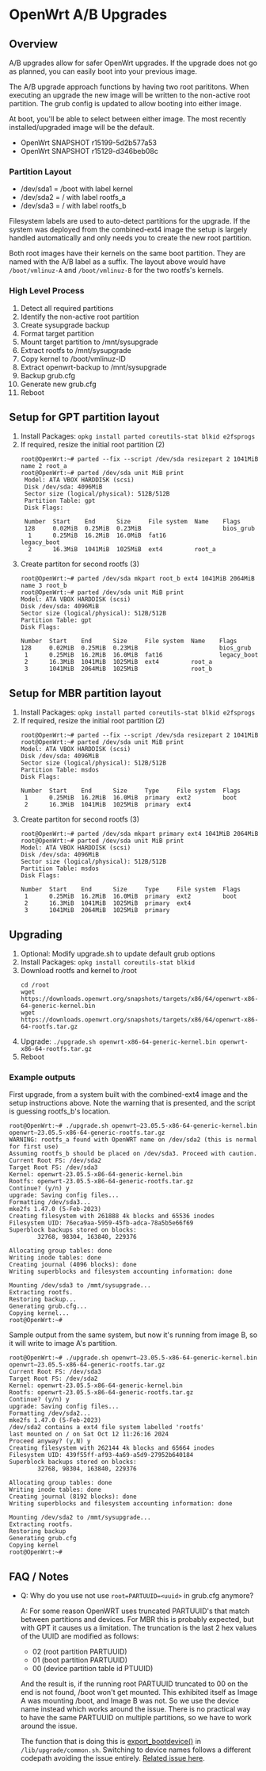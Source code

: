 # OpenWrt A/B Upgrades
## Overview
A/B upgrades allow for safer OpenWrt upgrades. If the upgrade does not go as
planned, you can easily boot into your previous image.

The A/B upgrade approach functions by having two root parititons. When
executing an upgrade the new image will be written to the non-active root
partition. The grub config is updated to allow booting into either image.

At boot, you'll be able to select between either image. The most recently
installed/upgraded image will be the default.
* OpenWrt SNAPSHOT r15199-5d2b577a53
* OpenWrt SNAPSHOT r15129-d346beb08c

### Partition Layout
* /dev/sda1 = /boot with label kernel
* /dev/sda2 = / with label rootfs_a
* /dev/sda3 = / with label rootfs_b

Filesystem labels are used to auto-detect partitions for the upgrade. If the
system was deployed from the combined-ext4 image the setup is largely handled
automatically and only needs you to create the new root partition.

Both root images have their kernels on the same boot partition. They are named
with the A/B label as a suffix. The layout above would have
`/boot/vmlinuz-A` and `/boot/vmlinuz-B` for the two rootfs's kernels.

### High Level Process
1. Detect all required partitions
1. Identify the non-active root partition
2. Create sysupgrade backup
3. Format target partition
4. Mount target partition to /mnt/sysupgrade
5. Extract rootfs to /mnt/sysupgrade
6. Copy kernel to /boot/vmlinuz-ID
7. Extract openwrt-backup to /mnt/sysupgrade
8. Backup grub.cfg
9. Generate new grub.cfg
10. Reboot

## Setup for GPT partition layout
1. Install Packages: `opkg install parted coreutils-stat blkid e2fsprogs`
2. If required, resize the initial root partition (2)
   ```
   root@OpenWrt:~# parted --fix --script /dev/sda resizepart 2 1041MiB name 2 root_a
   root@OpenWrt:~# parted /dev/sda unit MiB print
    Model: ATA VBOX HARDDISK (scsi)
    Disk /dev/sda: 4096MiB
    Sector size (logical/physical): 512B/512B
    Partition Table: gpt
    Disk Flags:

    Number  Start    End      Size     File system  Name    Flags
    128     0.02MiB  0.25MiB  0.23MiB                       bios_grub
     1      0.25MiB  16.2MiB  16.0MiB  fat16                legacy_boot
     2      16.3MiB  1041MiB  1025MiB  ext4         root_a
   ```
2. Create partiton for second rootfs (3)
   ```
   root@OpenWrt:~# parted /dev/sda mkpart root_b ext4 1041MiB 2064MiB name 3 root_b
   root@OpenWrt:~# parted /dev/sda unit MiB print
   Model: ATA VBOX HARDDISK (scsi)
   Disk /dev/sda: 4096MiB
   Sector size (logical/physical): 512B/512B
   Partition Table: gpt
   Disk Flags:

   Number  Start    End      Size     File system  Name    Flags
   128     0.02MiB  0.25MiB  0.23MiB                       bios_grub
    1      0.25MiB  16.2MiB  16.0MiB  fat16                legacy_boot
    2      16.3MiB  1041MiB  1025MiB  ext4         root_a
    3      1041MiB  2064MiB  1025MiB               root_b
   ```

## Setup for MBR partition layout
1. Install Packages: `opkg install parted coreutils-stat blkid e2fsprogs`
2. If required, resize the initial root partition (2)
   ```
   root@OpenWrt:~# parted --fix --script /dev/sda resizepart 2 1041MiB
   root@OpenWrt:~# parted /dev/sda unit MiB print
   Model: ATA VBOX HARDDISK (scsi)
   Disk /dev/sda: 4096MiB
   Sector size (logical/physical): 512B/512B
   Partition Table: msdos
   Disk Flags:

   Number  Start    End      Size     Type     File system  Flags
    1      0.25MiB  16.2MiB  16.0MiB  primary  ext2         boot
    2      16.3MiB  1041MiB  1025MiB  primary  ext4
   ```
2. Create partiton for second rootfs (3)
   ```
   root@OpenWrt:~# parted /dev/sda mkpart primary ext4 1041MiB 2064MiB
   root@OpenWrt:~# parted /dev/sda unit MiB print
   Model: ATA VBOX HARDDISK (scsi)
   Disk /dev/sda: 4096MiB
   Sector size (logical/physical): 512B/512B
   Partition Table: msdos
   Disk Flags:

   Number  Start    End      Size     Type     File system  Flags
    1      0.25MiB  16.2MiB  16.0MiB  primary  ext2         boot
    2      16.3MiB  1041MiB  1025MiB  primary  ext4
    3      1041MiB  2064MiB  1025MiB  primary
   ```

## Upgrading
1. Optional: Modify upgrade.sh to update default grub options
2. Install Packages: `opkg install coreutils-stat blkid`
3. Download rootfs and kernel to /root
   ```
   cd /root
   wget https://downloads.openwrt.org/snapshots/targets/x86/64/openwrt-x86-64-generic-kernel.bin
   wget https://downloads.openwrt.org/snapshots/targets/x86/64/openwrt-x86-64-rootfs.tar.gz
   ```
3. Upgrade: `./upgrade.sh openwrt-x86-64-generic-kernel.bin openwrt-x86-64-rootfs.tar.gz`
4. Reboot

### Example outputs

First upgrade, from a system built with the combined-ext4 image and the setup
instructions above. Note the warning that is presented, and the script is
guessing rootfs_b's location.
```
root@OpenWrt:~# ./upgrade.sh openwrt—23.05.5-x86-64-generic-kernel.bin openwrt—23.05.5-x86-64-generic-rootfs.tar.gz
WARNING: rootfs_a found with OpenWRT name on /dev/sda2 (this is normal for first use)
Assuming rootfs_b should be placed on /dev/sda3. Proceed with caution.
Current Root FS: /dev/sda2
Target Root FS: /dev/sda3
Kernel: openwrt-23.05.5-x86-64-generic-kernel.bin
Rootfs: openwrt-23.05.5-x86-64-generic-rootfs.tar.gz
Continue? (y/n) y
upgrade: Saving config files...
Formatting /dev/sda3...
mke2fs 1.47.0 (5-Feb-2023)
Creating filesystem with 261888 4k blocks and 65536 inodes
Filesystem UID: 76eca9aa-5959-45fb-adca-78a5b5e66f69
Superblock backups stored on blocks:
        32768, 98304, 163840, 229376

Allocating group tables: done
Writing inode tables: done
Creating journal (4096 blocks): done
Writing superblocks and filesystem accounting information: done

Mounting /dev/sda3 to /mmt/sysupgrade...
Extracting rootfs.
Restoring backup...
Generating grub.cfg...
Copying kernel...
root@OpenWrt:~#
```

Sample output from the same system, but now it's running from image B, so it
will write to image A's partition.
```
root@OpenWrt:~# ./upgrade.sh openwrt—23.05.5-x86-64-generic-kernel.bin openwrt—23.05.5-x86-64-generic-rootfs.tar.gz
Current Root FS: /dev/sda3
Target Root FS: /dev/sda2
Kernel: openwrt-23.05.5-x86-64-generic-kernel.bin
Rootfs: openwrt-23.05.5-x86-64-generic-rootfs.tar.gz
Continue? (y/n) y
upgrade: Saving config files...
Formatting /dev/sda2...
mke2fs 1.47.0 (5-Feb-2023)
/dev/sda2 contains a ext4 file system labelled 'rootfs'
last mounted on / on Sat Oct 12 11:26:16 2024
Proceed anyway? (y,N) y
Creating filesystem with 262144 4k blocks and 65664 inodes
Filesystem UID: 439f55ff-af93-4a69-a5d9-27952b640184
Superblock backups stored on blocks:
        32768, 98304, 163840, 229376

Allocating group tables: done
Writing inode tables: done
Creating journal (8192 blocks): done
Writing superblocks and filesystem accounting information: done

Mounting /dev/sda2 to /mmt/sysupgrade...
Extracting rootfs.
Restoring backup
Generating grub.cfg
Copying kernel
root@OpenWrt:~#
```

## FAQ / Notes

* Q: Why do you use not use `root=PARTUUID=<uuid>` in grub.cfg anymore?

  A: For some reason OpenWRT uses truncated PARTUUID's that match between
  partitions and devices. For MBR this is probably expected, but with GPT
  it causes us a limitation. The truncation is the last 2 hex values of
  the UUID are modified as follows:
  * 02 (root partition PARTUUID)
  * 01 (boot partition PARTUUID)
  * 00 (device partition table id PTUUID)

  And the result is, if the running root PARTUUID truncated to 00 on the end
  is not found, /boot won't get mounted. This exhibited itself as Image A
  was mounting /boot, and Image B was not. So we use the device name instead
  which works around the issue. There is no practical way to have the same
  PARTUUID on multiple partitions, so we have to work around the issue.

  The function that is doing this is
  [export_bootdevice()](https://github.com/openwrt/openwrt/blob/fa6bd065ddad1a3e5d507a4eb9b5fd1fd4b4055a/package/base-files/files/lib/upgrade/common.sh#L186)
  in `/lib/upgrade/common.sh`. Switching to device names follows a different
  codepath avoiding the issue entirely.
  [Related issue here](https://github.com/openwrt/openwrt/issues/6206).
